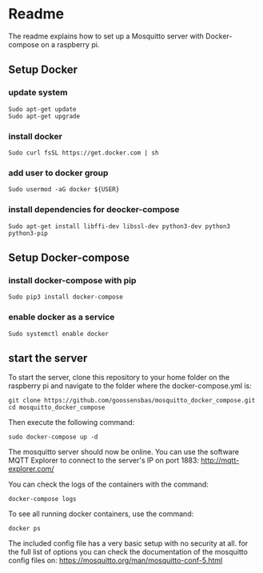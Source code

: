 # Readme

The readme explains how to set up a Mosquitto server with Docker-compose on a raspberry pi.

## Setup Docker

### update system
~~~
Sudo apt-get update
Sudo apt-get upgrade
~~~

### install docker
~~~
Sudo curl fsSL https://get.docker.com | sh
~~~
### add user to docker group
~~~
Sudo usermod -aG docker ${USER}
~~~

### install dependencies for deocker-compose
~~~
Sudo apt-get install libffi-dev libssl-dev python3-dev python3 python3-pip
~~~

## Setup Docker-compose

### install docker-compose with pip
~~~
Sudo pip3 install docker-compose
~~~

### enable docker as a service
~~~
Sudo systemctl enable docker
~~~

## start the server

To start the server, clone this repository to your home folder on the raspberry pi and navigate to the folder where the docker-compose.yml is:
~~~
git clone https://github.com/goossensbas/mosquitto_docker_compose.git
cd mosquitto_docker_compose
~~~

Then execute the following command:
~~~
sudo docker-compose up -d
~~~

The mosquitto server should now be online.
You can use the software MQTT Explorer to connect to the server's IP on port 1883:
http://mqtt-explorer.com/

You can check the logs of the containers with the command:
~~~
docker-compose logs
~~~

To see all running docker containers, use the command:
~~~
docker ps
~~~

The included config file has a very basic setup with no security at all. 
for the full list of options you can check the documentation of the mosquitto config files on:
https://mosquitto.org/man/mosquitto-conf-5.html
